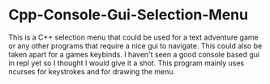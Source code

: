 # Cpp-Console-Gui-Selection-Menu
This is a C++ selection menu that could be used  for a text adventure game or any other programs that require a nice gui to navigate. This could also be taken apart for a games keybinds. I haven't seen a good console based gui in repl yet so I thought I would give it a shot. This program mainly uses ncurses for keystrokes and for drawing the menu.
